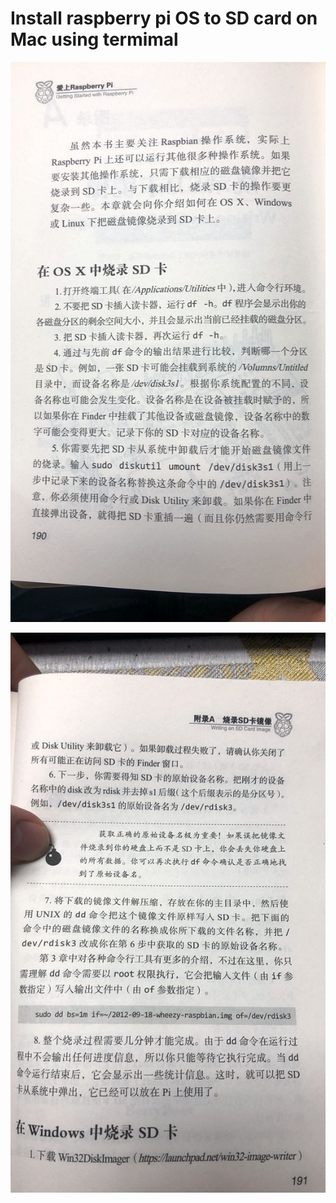 # Install raspberry pi OS to SD card on Mac using termimal





![IMG_5512](./img/IMG_5512.JPG)

![IMG_5513](./img/IMG_5513.JPG)